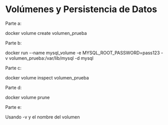# Volúmenes y Persistencia de Datos

Parte a:

docker volume create volumen_prueba

Parte b:

docker run --name mysql_volume -e MYSQL_ROOT_PASSWORD=pass123 -v volumen_prueba:/var/lib/mysql -d mysql

Parte c:

docker volume inspect volumen_prueba

Parte d:

docker volume prune

Parte e:

Usando -v y el nombre del volumen


